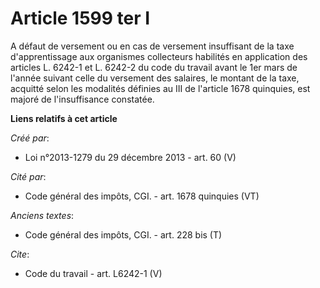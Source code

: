 # Article 1599 ter I

A défaut de versement ou en cas de versement insuffisant de la taxe d'apprentissage aux organismes collecteurs habilités en
application des articles L. 6242-1 et L. 6242-2 du code du travail avant le 1er mars de l'année suivant celle du versement
des salaires, le montant de la taxe, acquitté selon les modalités définies au III de l'article 1678 quinquies, est majoré de
l'insuffisance constatée.

**Liens relatifs à cet article**

_Créé par_:

  - Loi n°2013-1279 du 29 décembre 2013 - art. 60 (V)

_Cité par_:

  - Code général des impôts, CGI. - art. 1678 quinquies (VT)

_Anciens textes_:

  - Code général des impôts, CGI. - art. 228 bis (T)

_Cite_:

  - Code du travail - art. L6242-1 (V)
